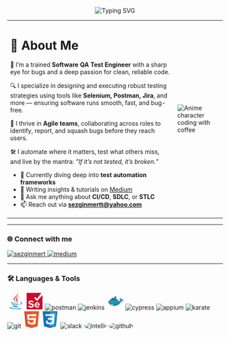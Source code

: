 <p align="center">
  <img src="https://readme-typing-svg.herokuapp.com?font=Fira+Code&size=24&pause=1000&color=0FFFC0&center=true&vCenter=true&width=600&lines=Hi+I'm+Sezgin+MERT+%F0%9F%91%8B;A+Software+QA+Test+Engineer" alt="Typing SVG" />
</p>

<table>
  <tr>
    <td>
    <h1>💫 About Me</h1>

🚀 I’m a trained **Software QA Test Engineer** with a sharp eye for bugs and a deep passion for clean, reliable code.

🔍 I specialize in designing and executing robust testing strategies using tools like **Selenium, Postman, Jira**, and more — ensuring software runs smooth, fast, and bug-free.

🧪 I thrive in **Agile teams**, collaborating across roles to identify, report, and squash bugs before they reach users.

🛠️ I automate where it matters, test what others miss, and live by the mantra: *"If it’s not tested, it’s broken."*

- 🔭 Currently diving deep into **test automation frameworks**
- 📝 Writing insights & tutorials on [Medium](https://medium.com/@sezginmert_)
- 💬 Ask me anything about **CI/CD**, **SDLC**, or **STLC**
- 📫 Reach out via **sezginmertt@yahoo.com**



</td>
<td>
  <img src="https://media1.tenor.com/m/6IKCfZD8wMkAAAAC/computer-computer-monitor.gif" width="300" alt="Anime character coding with coffee" />
</td>
  </tr>
</table>




---
<h3 align="left">🌐 Connect with me</h3>
<p align="left">
  <a href="https://linkedin.com/in/sezginmert" target="_blank">
    <img src="https://raw.githubusercontent.com/rahuldkjain/github-profile-readme-generator/master/src/images/icons/Social/linked-in-alt.svg" alt="sezginmert" height="30" width="40" />
  </a>
  <a href="https://medium.com/@sezginmert_" target="_blank">
    <img src="https://raw.githubusercontent.com/rahuldkjain/github-profile-readme-generator/master/src/images/icons/Social/medium.svg" alt="medium" height="30" width="40" />
  </a>
</p>

---

<h3 align="left">🛠️ Languages & Tools</h3>
<p align="left">
  <img src="https://raw.githubusercontent.com/devicons/devicon/master/icons/java/java-original.svg" alt="java" width="40" height="40" />
  <img src="https://raw.githubusercontent.com/devicons/devicon/master/icons/selenium/selenium-original.svg" alt="selenium" width="40" height="40" />
  <img src="https://www.vectorlogo.zone/logos/getpostman/getpostman-icon.svg" alt="postman" width="40" height="40" />
  <img src="https://www.vectorlogo.zone/logos/jenkins/jenkins-icon.svg" alt="jenkins" width="40" height="40" />
  <img src="https://raw.githubusercontent.com/devicons/devicon/master/icons/docker/docker-original.svg" alt="docker" width="40" height="40" />
  <img src="https://avatars.githubusercontent.com/u/8908513?s=200&v=4" alt="cypress" width="40" height="40"/>
  <img src="https://static.cdnlogo.com/logos/a/64/appium.svg" alt="appium" width="40" height="40"/>
  <img src="https://logo.svgcdn.com/d/karatelabs-original.png" alt="karate" width="40" height="40"/>
  <img src="https://www.vectorlogo.zone/logos/git-scm/git-scm-icon.svg" alt="git" width="40" height="40"/>
  <img src="https://raw.githubusercontent.com/devicons/devicon/master/icons/html5/html5-original.svg" alt="html5" width="40" height="40"/>
  <img src="https://raw.githubusercontent.com/devicons/devicon/master/icons/css3/css3-original.svg" alt="css3" width="40" height="40"/>
  <img src="https://cdn.worldvectorlogo.com/logos/slack-new-logo.svg" alt="slack" width="40" height="40"/>
  <img src="https://resources.jetbrains.com/storage/products/company/brand/logos/IntelliJ_IDEA_icon.png" alt="intellij" width="40" height="40" style="border-radius: 50%;"/>
  <img src="https://avatars.githubusercontent.com/u/9919?s=200&v=4" alt="github" width="40" height="40" style="border-radius: 50%;"/>
</p>

